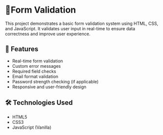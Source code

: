 # 📄Form Validation

This project demonstrates a basic form validation system using HTML, CSS, and JavaScript. It validates user input in real-time to ensure data correctness and improve user experience.

## 🚀 Features

- Real-time form validation
- Custom error messages
- Required field checks
- Email format validation
- Password strength checking (if applicable)
- Responsive and user-friendly design

## 🛠️ Technologies Used

- HTML5
- CSS3
- JavaScript (Vanilla)


